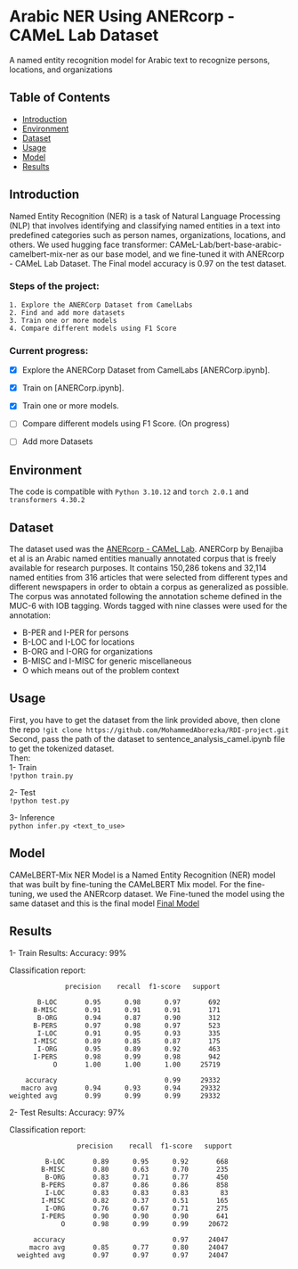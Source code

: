 # Arabic NER Using ANERcorp - CAMeL Lab Dataset

A named entity recognition model for Arabic text to recognize persons, locations, and organizations

## Table of Contents

- [Introduction](#introduction)
- [Environment](#environment)
- [Dataset](#dataset)
- [Usage](#usage)
- [Model](#model)
- [Results](#results)


## Introduction
Named Entity Recognition (NER) is a task of Natural Language Processing (NLP) that involves identifying and classifying named entities in a text into predefined categories such as person names, organizations, locations, and others. We used hugging face transformer: CAMeL-Lab/bert-base-arabic-camelbert-mix-ner as our base model, and we fine-tuned it with ANERcorp - CAMeL Lab Dataset. The Final model accuracy is 0.97 on the test dataset.

### Steps of the project:
    1. Explore the ANERCorp Dataset from CamelLabs
    2. Find and add more datasets
    3. Train one or more models
    4. Compare different models using F1 Score

### Current progress:
   - [x] Explore the ANERCorp Dataset from CamelLabs [ANERCorp.ipynb].
   - [x] Train on  [ANERCorp.ipynb].
   - [x] Train one or more models.
   - [ ] Compare different models using F1 Score. (On progress)
   - [ ] Add more Datasets


## Environment
The code is compatible with `Python 3.10.12` and `torch 2.0.1` and `transformers 4.30.2`

## Dataset
The dataset used was the [ANERcorp - CAMeL Lab](https://camel.abudhabi.nyu.edu/anercorp). ANERCorp by Benajiba et al is an Arabic named entities manually annotated corpus that is freely available for research purposes. It contains 150,286 tokens and 32,114 named entities from 316 articles that were selected from different types and different newspapers in order to obtain a corpus as generalized as possible. The corpus was annotated following the annotation scheme defined in the MUC-6 with IOB tagging. Words tagged with nine classes were used for the annotation:
-	B-PER and I-PER for persons
-	B-LOC and I-LOC for locations
-	B-ORG and I-ORG for organizations
-	B-MISC and I-MISC for generic miscellaneous
-	O which means out of the problem context
  
## Usage
First, you have to get the dataset from the link provided above, then clone the repo `!git clone https://github.com/MohammedAborezka/RDI-project.git`
Second, pass the path of the dataset to sentence_analysis_camel.ipynb file to get the tokenized dataset.  
Then:  
1- Train  
   `!python train.py` 
   
2- Test  
   `!python test.py`  
   
3- Inference  
   `python infer.py <text_to_use>`  

## Model
CAMeLBERT-Mix NER Model is a Named Entity Recognition (NER) model that was built by fine-tuning the CAMeLBERT Mix model. For the fine-tuning, we used the ANERcorp dataset. We Fine-tuned the model using the same dataset and this is the final model [Final Model](https://drive.google.com/drive/u/0/folders/11VpoPORhv6IMNMc7wA0woSXeQys7Vc5m)

## Results
1- Train Results:
Accuracy: 99%

Classification report:

                  precision    recall  f1-score   support

           B-LOC       0.95      0.98      0.97       692
          B-MISC       0.91      0.91      0.91       171
           B-ORG       0.94      0.87      0.90       312
          B-PERS       0.97      0.98      0.97       523
           I-LOC       0.91      0.95      0.93       335
          I-MISC       0.89      0.85      0.87       175
           I-ORG       0.95      0.89      0.92       463
          I-PERS       0.98      0.99      0.98       942
               O       1.00      1.00      1.00     25719
           
        accuracy                           0.99     29332
       macro avg       0.94      0.93      0.94     29332
    weighted avg       0.99      0.99      0.99     29332


2- Test Results:
Accuracy: 97%

Classification report:

                     precision    recall  f1-score   support

             B-LOC       0.89      0.95      0.92       668
            B-MISC       0.80      0.63      0.70       235
             B-ORG       0.83      0.71      0.77       450
            B-PERS       0.87      0.86      0.86       858
             I-LOC       0.83      0.83      0.83        83
            I-MISC       0.82      0.37      0.51       165
             I-ORG       0.76      0.67      0.71       275
            I-PERS       0.90      0.90      0.90       641
                 O       0.98      0.99      0.99     20672
           
          accuracy                           0.97     24047
         macro avg       0.85      0.77      0.80     24047
      weighted avg       0.97      0.97      0.97     24047



